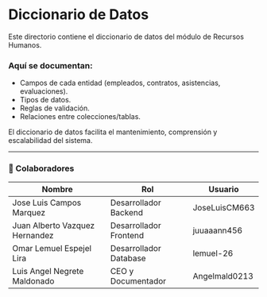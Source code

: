 # Diccionario de Datos

Este directorio contiene el diccionario de datos del módulo de Recursos Humanos.

### Aquí se documentan:
- Campos de cada entidad (empleados, contratos, asistencias, evaluaciones).
- Tipos de datos.
- Reglas de validación.
- Relaciones entre colecciones/tablas.

El diccionario de datos facilita el mantenimiento, comprensión y escalabilidad del sistema.

---
### 👥 Colaboradores

| Nombre                        | Rol                          | Usuario               |  
|-------------------------------|------------------------------|-----------------------|  
| Jose Luis Campos Marquez      | Desarrollador Backend        | JoseLuisCM663         |  
| Juan Alberto Vazquez Hernandez | Desarrollador Frontend       | juuaaann456           |  
| Omar Lemuel Espejel Lira       | Desarrollador Database       | lemuel-26             |  
| Luis Angel Negrete Maldonado   | CEO y Documentador           | Angelmald0213         |  
